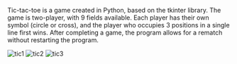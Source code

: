 Tic-tac-toe is a game created in Python, based on the tkinter library.
The game is two-player, with 9 fields available. Each player has their own symbol (circle or cross), and the player who occupies 3 positions in a single line first wins.
After completing a game, the program allows for a rematch without restarting the program.


![tic1](https://github.com/Fenryq/Tic-tac-toe/assets/168220457/ade2b1ac-fef5-48f0-9180-ff159aa03775)
![tic2](https://github.com/Fenryq/Tic-tac-toe/assets/168220457/27b8ad8d-474b-4ac6-8c64-9f7df774eafd)
![tic3](https://github.com/Fenryq/Tic-tac-toe/assets/168220457/c9c5755d-898e-46ad-a7de-cce7c6ac1065)
